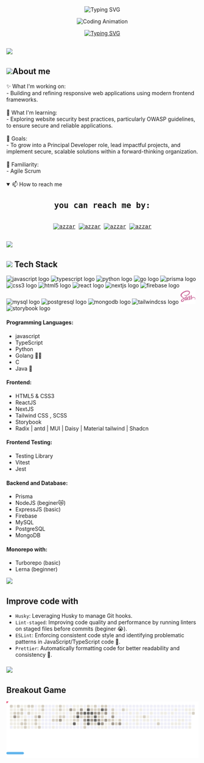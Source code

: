 <div align=center>
    <img src="https://readme-typing-svg.herokuapp.com?font=Time+New+Roman&weight=900&size=30&duration=3000&pause=5000&color=cyan&width=435&center=true&lines=Hi%2C+I'm+Nattha;You+can+call+me+Aon😽!" alt="Typing SVG" />
</div>
<p align="center">
  <img height="200" src="https://cdn.pixabay.com/animation/2022/12/05/15/23/15-23-06-837_512.gif" alt="Coding Animation" />
</p>

<p align="center">
  <a href="https://git.io/typing-svg">
    <img src="https://readme-typing-svg.herokuapp.com?font=Paytone+One&weight=900&size=24&duration=2000&pause=800&color=BAF6DDF3&background=9BCA3800&center=true&width=435&lines=I+don%E2%80%99t+need+therapy%2C;+I+just+need+to+fix+this+one+;bug%E2%80%A6%F0%9F%98%AD%F0%9F%A4%AE;and+then+maybe+a+little+therapy" alt="Typing SVG" />
  </a>
</p>

<br>
<img src="https://user-images.githubusercontent.com/73097560/115834477-dbab4500-a447-11eb-908a-139a6edaec5c.gif">
<h2 align="left"><img src="https://media.giphy.com/media/iY8CRBdQXODJSCERIr/giphy.gif" width="35"><b>About me</b></h2>
<p align="center">

</p>

<div align="left">✨ What I'm working on: <br>- Building and refining responsive web applications using modern frontend frameworks.<br>
  <br>🌱 What I'm learning:<br> - Exploring website security best practices, particularly OWASP guidelines, to ensure secure and reliable applications.<br>
  <br>🎯 Goals: <br>- To grow into a Principal Developer role, lead impactful projects, and implement secure, scalable solutions within a forward-thinking organization.<br>
  <br>🧠 Familiarity: <br>- Agile Scrum <br><br>
  <details open>
  <summary>📫 How to reach me</summary>
  <div>
    <samp>
      <h2 align="center">you can reach me by:</h2>
      <p align="center">
        <br/>
        <a href="https://www.linkedin.com/in/kantha-kt" target="blank"><img align="center"
           src="https://img.shields.io/badge/linkedin-%231DA1F2.svg?style=for-the-badge&logo=linkedin&logoColor=white"
           alt="azzar" height="30"/></a>
        <a href="https://www.facebook.com/natthaphon.kantatham/" target="blank"><img align="center"
           src="https://img.shields.io/badge/facebook-4267B2.svg?style=for-the-badge&logo=facebook&logoColor=white"
           alt="azzar" height="30"/></a>
        <a href="mailto:natthakan.npt@gmail.com" target="blank"><img align="center"
           src="https://img.shields.io/badge/gmail-EA4335.svg?style=for-the-badge&logo=gmail&logoColor=white"
           alt="azzar" height="30"/></a>
        <a href="https://www.instagram.com/nattkan8007" target="blank"><img align="center"
           src="https://img.shields.io/badge/instagram-%23E4405F.svg?style=for-the-badge&logo=Instagram&logoColor=white"
           alt="azzar" height="30"/></a>
      </p>
    </samp>
  </div>
</details>

</div>

<br/>

<img src="https://user-images.githubusercontent.com/73097560/115834477-dbab4500-a447-11eb-908a-139a6edaec5c.gif">
<h2 align="left">
 <img src="https://media2.giphy.com/media/QssGEmpkyEOhBCb7e1/giphy.gif?cid=ecf05e47a0n3gi1bfqntqmob8g9aid1oyj2wr3ds3mg700bl&rid=giphy.gif" width ="25"><b  align="left"> Tech Stack</b>
  </h2>

<p>
  <img src="https://cdn.jsdelivr.net/gh/devicons/devicon/icons/javascript/javascript-original.svg" height="40" alt="javascript logo"  />
  <img src="https://cdn.jsdelivr.net/gh/devicons/devicon/icons/typescript/typescript-original.svg" height="40" alt="typescript logo"  />
  <img src="https://cdn.jsdelivr.net/gh/devicons/devicon/icons/python/python-original.svg" height="40" alt="python logo"  />
  <img src="https://cdn.jsdelivr.net/gh/devicons/devicon/icons/go/go-original.svg" height="40" alt="go logo"  />
  <img src="https://cdn.icon-icons.com/icons2/2107/PNG/512/file_type_light_prisma_icon_130444.png" height="35" alt="prisma logo"  />
  <img src="https://cdn.jsdelivr.net/gh/devicons/devicon/icons/css3/css3-original.svg" height="40" alt="css3 logo"  />
  <img src="https://cdn.jsdelivr.net/gh/devicons/devicon/icons/html5/html5-original.svg" height="40" alt="html5 logo"  />
  <img src="https://cdn.jsdelivr.net/gh/devicons/devicon/icons/react/react-original.svg" height="40" alt="react logo"  />
  <img src="https://cdn.jsdelivr.net/gh/devicons/devicon/icons/nextjs/nextjs-original.svg" height="40" alt="nextjs logo"  />
  <img src="https://cdn.jsdelivr.net/gh/devicons/devicon/icons/firebase/firebase-plain.svg" height="40" alt="firebase logo"  />
  <img src="https://cdn.jsdelivr.net/gh/devicons/devicon/icons/mysql/mysql-original.svg" height="40" alt="mysql logo"  />
  <img src="https://cdn.jsdelivr.net/gh/devicons/devicon/icons/postgresql/postgresql-original.svg" height="40" alt="postgresql logo"  />
  <img src="https://cdn.jsdelivr.net/gh/devicons/devicon/icons/mongodb/mongodb-original.svg" height="40" alt="mongodb logo"   />
  <img src="https://upload.wikimedia.org/wikipedia/commons/d/d5/Tailwind_CSS_Logo.svg" height="40" alt="tailwindcss logo" />
  <img src="https://raw.githubusercontent.com/devicons/devicon/master/icons/sass/sass-original.svg" alt="sass" height="40"   />
 <img src="https://user-images.githubusercontent.com/18430599/38112659-491f9112-3368-11e8-8b65-1725f19a61fa.png" height="50" alt="storybook logo" style=" margin-bottom: -3px;"  />
</p>

#### Programming Languages:
- javascript  
- TypeScript  
- Python 
- Golang 👶🏻  
- C 
- Java 🥲  
#### Frontend:
- HTML5 & CSS3
- ReactJS
- NextJS
- Tailwind CSS , SCSS
- Storybook
- Radix | antd | MUI | Daisy | Material tailwind | Shadcn

#### Frontend Testing:
- Testing Library
- Vitest
- Jest
  
#### Backend and Database:

- Prisma
- NodeJS (beginer😿)
- ExpressJS (basic)
- Firebase 
- MySQL  
- PostgreSQL  
- MongoDB

#### Monorepo with:
- Turborepo (basic)
- Lerna (beginner)

<img src="https://user-images.githubusercontent.com/73097560/115834477-dbab4500-a447-11eb-908a-139a6edaec5c.gif">

## Improve code with
- `Husky`: Leveraging Husky to manage Git hooks.
- `Lint-staged`: Improving code quality and performance by running linters on staged files before commits (beginer 😭).
- `ESLint`: Enforcing consistent code style and identifying problematic patterns in JavaScript/TypeScript code 🥲.
- `Prettier`: Automatically formatting code for better readability and consistency 🚀.

###

<img src="https://user-images.githubusercontent.com/73097560/115834477-dbab4500-a447-11eb-908a-139a6edaec5c.gif">

## Breakout Game

<picture>
  <source media="(prefers-color-scheme: dark)"  srcset="images/breakout-dark.svg" />
  <source media="(prefers-color-scheme: light)" srcset="images/breakout-light.svg" />
  <img alt="Breakout Game" src="images/breakout-light.svg" />
</picture>